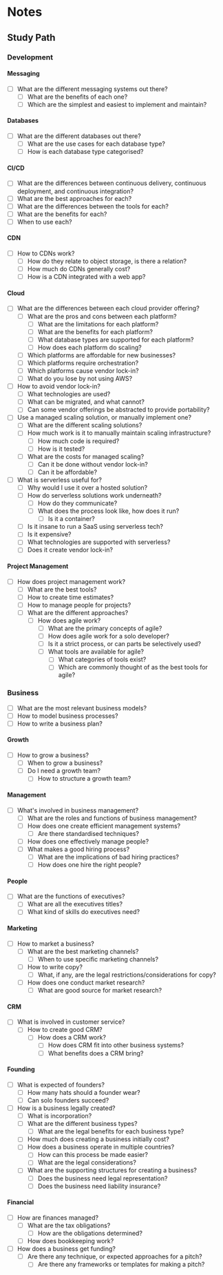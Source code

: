 # Notes

## Study Path

### Development

#### Messaging

* [ ] What are the different messaging systems out there?
    * [ ] What are the benefits of each one?
    * [ ] Which are the simplest and easiest to implement and maintain?

#### Databases

* [ ] What are the different databases out there?
    * [ ] What are the use cases for each database type?
    * [ ] How is each database type categorised?

#### CI/CD

* [ ] What are the differences between continuous delivery, continuous deployment, and continuous integration?
* [ ] What are the best approaches for each?
* [ ] What are the differences between the tools for each?
* [ ] What are the benefits for each?
* [ ] When to use each?

#### CDN

* [ ] How to CDNs work?
    * [ ] How do they relate to object storage, is there a relation?
    * [ ] How much do CDNs generally cost?
    * [ ] How is a CDN integrated with a web app?

#### Cloud

* [ ] What are the differences between each cloud provider offering?
    * [ ] What are the pros and cons between each platform?
        * [ ] What are the limitations for each platform?
        * [ ] What are the benefits for each platform?
        * [ ] What database types are supported for each platform?
        * [ ] How does each platform do scaling?
    * [ ] Which platforms are affordable for new businesses?
    * [ ] Which platforms require orchestration?
    * [ ] Which platforms cause vendor lock-in?
    * [ ] What do you lose by not using AWS?
* [ ] How to avoid vendor lock-in?
    * [ ] What technologies are used?
    * [ ] What can be migrated, and what cannot?
    * [ ] Can some vendor offerings be abstracted to provide portability?
* [ ] Use a managed scaling solution, or manually implement one?
    * [ ] What are the different scaling solutions?
    * [ ] How much work is it to manually maintain scaling infrastructure?
        * [ ] How much code is required?
        * [ ] How is it tested?
    * [ ] What are the costs for managed scaling?
        * [ ] Can it be done without vendor lock-in?
        * [ ] Can it be affordable?
* [ ] What is serverless useful for?
    * [ ] Why would I use it over a hosted solution?
    * [ ] How do serverless solutions work underneath?
        * [ ] How do they communicate?
        * [ ] What does the process look like, how does it run?
            * [ ] Is it a container?
    * [ ] Is it insane to run a SaaS using serverless tech?
    * [ ] Is it expensive?
    * [ ] What technologies are supported with serverless?
    * [ ] Does it create vendor lock-in?

#### Project Management

* [ ] How does project management work?
    * [ ] What are the best tools?
    * [ ] How to create time estimates?
    * [ ] How to manage people for projects?
    * [ ] What are the different approaches?
        * [ ] How does agile work?
            * [ ] What are the primary concepts of agile?
            * [ ] How does agile work for a solo developer?
            * [ ] Is it a strict process, or can parts be selectively used?
            * [ ] What tools are available for agile?
                * [ ] What categories of tools exist?
                * [ ] Which are commonly thought of as the best tools for agile?

### Business

* [ ] What are the most relevant business models?
* [ ] How to model business processes?
* [ ] How to write a business plan?

#### Growth

* [ ] How to grow a business?
    * [ ] When to grow a business?
    * [ ] Do I need a growth team?
        * [ ] How to structure a growth team?

#### Management

* [ ] What's involved in business management?
    * [ ] What are the roles and functions of business management?
    * [ ] How does one create efficient management systems?
        * [ ] Are there standardised techniques?
    * [ ] How does one effectively manage people?
    * [ ] What makes a good hiring process?
        * [ ] What are the implications of bad hiring practices?
        * [ ] How does one hire the right people?

#### People

* [ ] What are the functions of executives?
    * [ ] What are all the executives titles?
    * [ ] What kind of skills do executives need?

#### Marketing

* [ ] How to market a business?
    * [ ] What are the best marketing channels?
        * [ ] When to use specific marketing channels? 
    * [ ] How to write copy?
        * [ ] What, if any, are the legal restrictions/considerations for copy?
    * [ ] How does one conduct market research?
        * [ ] What are good source for market research?

#### CRM

* [ ] What is involved in customer service?
    * [ ] How to create good CRM?
        * [ ] How does a CRM work?
            * [ ] How does CRM fit into other business systems?
            * [ ] What benefits does a CRM bring?

#### Founding

* [ ] What is expected of founders?
    * [ ] How many hats should a founder wear?
    * [ ] Can solo founders succeed?
* [ ] How is a business legally created?
    * [ ] What is incorporation?
    * [ ] What are the different business types?
        * [ ] What are the legal benefits for each business type?
    * [ ] How much does creating a business initially cost?
    * [ ] How does a business operate in multiple countries?
        * [ ] How can this process be made easier?
        * [ ] What are the legal considerations?
    * [ ] What are the supporting structures for creating a business?
        * [ ] Does the business need legal representation?
        * [ ] Does the business need liability insurance?

#### Financial

* [ ] How are finances managed?
    * [ ] What are the tax obligations?
        * [ ] How are the obligations determined?
    * [ ] How does bookkeeping work?
* [ ] How does a business get funding?
    * [ ] Are there any technique, or expected approaches for a pitch?
        * [ ] Are there any frameworks or templates for making a pitch? 
